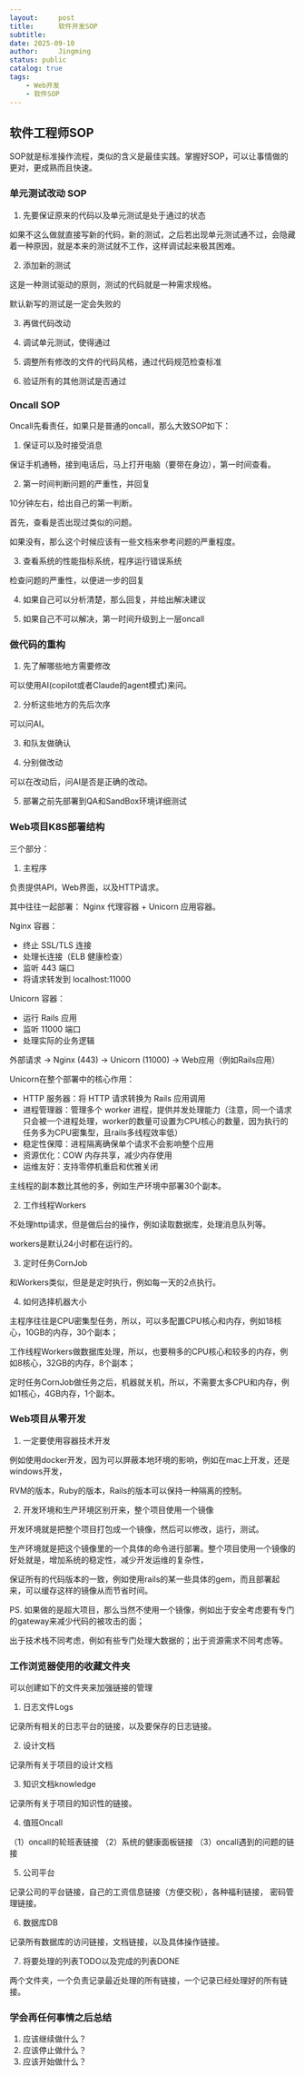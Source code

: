 ```yaml
---
layout:     post
title:      软件开发SOP
subtitle:
date: 2025-09-10
author:     Jingming
status: public
catalog: true
tags:
    - Web开发
    - 软件SOP
---
```


## 软件工程师SOP

SOP就是标准操作流程，类似的含义是最佳实践。掌握好SOP，可以让事情做的更对，更成熟而且快速。

### 单元测试改动 SOP

1. 先要保证原来的代码以及单元测试是处于通过的状态

如果不这么做就直接写新的代码，新的测试，之后若出现单元测试通不过，会隐藏着一种原因，就是本来的测试就不工作，这样调试起来极其困难。

2. 添加新的测试

这是一种测试驱动的原则，测试的代码就是一种需求规格。

默认新写的测试是一定会失败的

3. 再做代码改动

4. 调试单元测试，使得通过

5. 调整所有修改的文件的代码风格，通过代码规范检查标准

6. 验证所有的其他测试是否通过

### Oncall SOP

Oncall先看责任，如果只是普通的oncall，那么大致SOP如下：

1. 保证可以及时接受消息

保证手机通畅，接到电话后，马上打开电脑（要带在身边），第一时间查看。

2. 第一时间判断问题的严重性，并回复

10分钟左右，给出自己的第一判断。

首先，查看是否出现过类似的问题。

如果没有，那么这个时候应该有一些文档来参考问题的严重程度。

3. 查看系统的性能指标系统，程序运行错误系统

检查问题的严重性，以便进一步的回复

4. 如果自己可以分析清楚，那么回复，并给出解决建议

5. 如果自己不可以解决，第一时间升级到上一层oncall

### 做代码的重构

1. 先了解哪些地方需要修改

可以使用AI(copilot或者Claude的agent模式)来问。

2. 分析这些地方的先后次序

可以问AI。

3. 和队友做确认

4. 分别做改动

可以在改动后，问AI是否是正确的改动。

5. 部署之前先部署到QA和SandBox环境详细测试

### Web项目K8S部署结构

三个部分：

1. 主程序

负责提供API，Web界面，以及HTTP请求。

其中往往一起部署： Nginx 代理容器 + Unicorn 应用容器。

Nginx 容器：
- 终止 SSL/TLS 连接
- 处理长连接（ELB 健康检查）
- 监听 443 端口
- 将请求转发到 localhost:11000

Unicorn 容器：
- 运行 Rails 应用
- 监听 11000 端口
- 处理实际的业务逻辑

外部请求 → Nginx (443) → Unicorn (11000) → Web应用（例如Rails应用）

Unicorn在整个部署中的核心作用：

- HTTP 服务器：将 HTTP 请求转换为 Rails 应用调用
- 进程管理器：管理多个 worker 进程，提供并发处理能力（注意，同一个请求只会被一个进程处理，worker的数量可设置为CPU核心的数量，因为执行的任务多为CPU密集型，且rails多线程效率低）
- 稳定性保障：进程隔离确保单个请求不会影响整个应用
- 资源优化：COW 内存共享，减少内存使用
- 运维友好：支持零停机重启和优雅关闭

主线程的副本数比其他的多，例如生产环境中部署30个副本。

2. 工作线程Workers

不处理http请求，但是做后台的操作，例如读取数据库，处理消息队列等。

workers是默认24小时都在运行的。

3. 定时任务CornJob

和Workers类似，但是是定时执行，例如每一天的2点执行。

4. 如何选择机器大小

主程序往往是CPU密集型任务，所以，可以多配置CPU核心和内存，例如18核心，10GB的内存，30个副本；

工作线程Workers做数据库处理，所以，也要稍多的CPU核心和较多的内存，例如8核心，32GB的内存，8个副本；

定时任务CornJob做任务之后，机器就关机，所以，不需要太多CPU和内存，例如1核心，4GB内存，1个副本。

### Web项目从零开发

1. 一定要使用容器技术开发

例如使用docker开发，因为可以屏蔽本地环境的影响，例如在mac上开发，还是windows开发，

RVM的版本，Ruby的版本，Rails的版本可以保持一种隔离的控制。

2. 开发环境和生产环境区别开来，整个项目使用一个镜像

开发环境就是把整个项目打包成一个镜像，然后可以修改，运行，测试。

生产环境就是把这个镜像里的一个具体的命令进行部署。整个项目使用一个镜像的好处就是，增加系统的稳定性，减少开发运维的复杂性，

保证所有的代码版本的一致，例如使用rails的某一些具体的gem，而且部署起来，可以缓存这样的镜像从而节省时间。

PS. 如果做的是超大项目，那么当然不使用一个镜像，例如出于安全考虑要有专门的gateway来减少代码的被攻击的面；

出于技术栈不同考虑，例如有些专门处理大数据的；出于资源需求不同考虑等。

### 工作浏览器使用的收藏文件夹

可以创建如下的文件夹来加强链接的管理

1. 日志文件Logs

记录所有相关的日志平台的链接，以及要保存的日志链接。

2. 设计文档

记录所有关于项目的设计文档

3. 知识文档knowledge

记录所有关于项目的知识性的链接。

4. 值班Oncall

（1）oncall的轮班表链接
（2）系统的健康面板链接
（3）oncall遇到的问题的链接

5. 公司平台

记录公司的平台链接，自己的工资信息链接（方便交税），各种福利链接， 密码管理链接。

6. 数据库DB

记录所有数据库的访问链接，文档链接，以及具体操作链接。

7. 将要处理的列表TODO以及完成的列表DONE

两个文件夹，一个负责记录最近处理的所有链接，一个记录已经处理好的所有链接。

### 学会再任何事情之后总结

1. 应该继续做什么？
2. 应该停止做什么？
3. 应该开始做什么？


